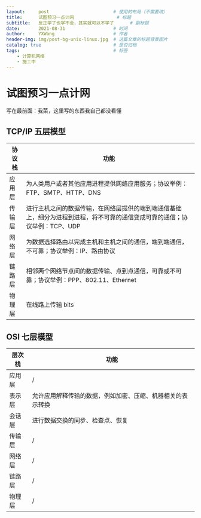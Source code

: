 ```yaml
---
layout:     post   				        # 使用的布局（不需要改）
title:      试图预习一点计网 				# 标题 
subtitle:   反正学了也学不会，其实就可以不学了      # 副标题
date:       2021-08-31 				    # 时间
author:     YXWang 					    # 作者
header-img: img/post-bg-unix-linux.jpg 	# 这篇文章的标题背景图片
catalog: true 						    # 是否归档
tags:								    # 标签
    - 计算机网络
    - 施工中
---
```


# 试图预习一点计网

写在最前面：我菜，这里写的东西我自己都没看懂



## TCP/IP 五层模型

| 协议栈 | 功能                                                         |
| ------ | ------------------------------------------------------------ |
| 应用层 | 为人类用户或者其他应用进程提供网络应用服务；协议举例：FTP、SMTP、HTTP、DNS |
| 传输层 | 进行主机之间的数据传输，在网络层提供的端到端通信基础上，细分为进程到进程，将不可靠的通信变成可靠的通信；协议举例：TCP、UDP |
| 网络层 | 为数据选择路由以完成主机和主机之间的通信，端到端通信，不可靠；协议举例：IP、路由协议 |
| 链路层 | 相邻两个网络节点间的数据传输、点到点通信，可靠或不可靠；协议举例：PPP、802.11、Ethernet |
| 物理层 | 在线路上传输 bits                                            |



## OSI 七层模型

| 层次栈 | 功能                                                       |
| ------ | ---------------------------------------------------------- |
| 应用层 | /                                                          |
| 表示层 | 允许应用解释传输的数据，例如加密、压缩、机器相关的表示转换 |
| 会话层 | 进行数据交换的同步、检查点、恢复                           |
| 传输层 | /                                                          |
| 网络层 | /                                                          |
| 链路层 | /                                                          |
| 物理层 | /                                                          |

